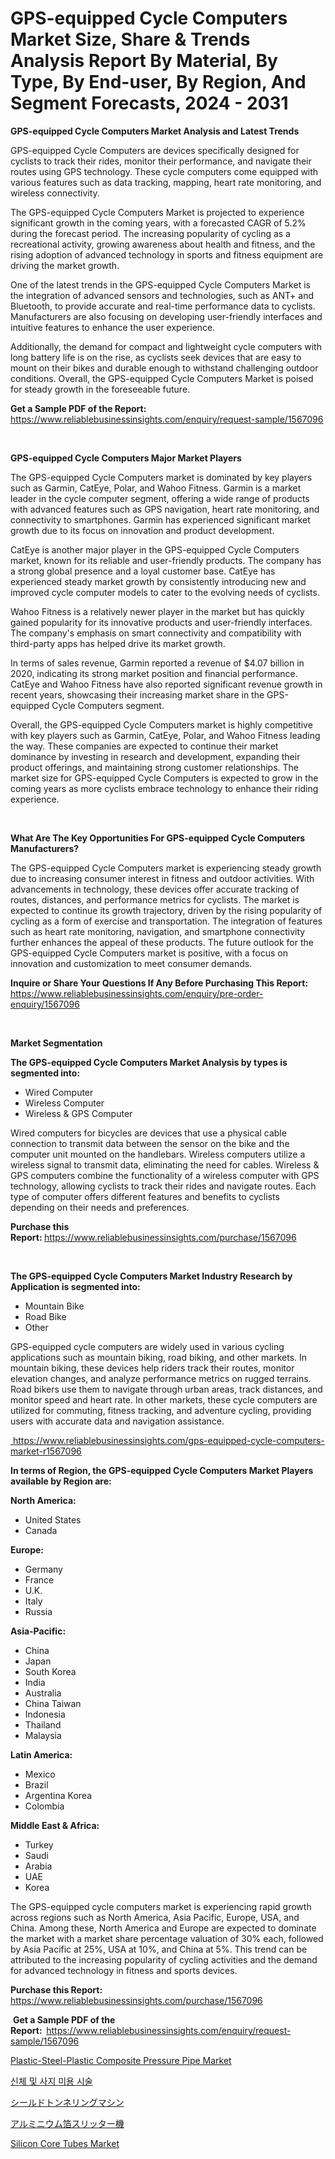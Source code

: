<p><h1>GPS-equipped Cycle Computers Market Size, Share & Trends Analysis Report By Material, By Type, By End-user, By Region, And Segment Forecasts, 2024 - 2031</h1></p><p><strong>GPS-equipped Cycle Computers Market Analysis and Latest Trends</strong></p>
<p><p>GPS-equipped Cycle Computers are devices specifically designed for cyclists to track their rides, monitor their performance, and navigate their routes using GPS technology. These cycle computers come equipped with various features such as data tracking, mapping, heart rate monitoring, and wireless connectivity.</p><p>The GPS-equipped Cycle Computers Market is projected to experience significant growth in the coming years, with a forecasted CAGR of 5.2% during the forecast period. The increasing popularity of cycling as a recreational activity, growing awareness about health and fitness, and the rising adoption of advanced technology in sports and fitness equipment are driving the market growth.</p><p>One of the latest trends in the GPS-equipped Cycle Computers Market is the integration of advanced sensors and technologies, such as ANT+ and Bluetooth, to provide accurate and real-time performance data to cyclists. Manufacturers are also focusing on developing user-friendly interfaces and intuitive features to enhance the user experience.</p><p>Additionally, the demand for compact and lightweight cycle computers with long battery life is on the rise, as cyclists seek devices that are easy to mount on their bikes and durable enough to withstand challenging outdoor conditions. Overall, the GPS-equipped Cycle Computers Market is poised for steady growth in the foreseeable future.</p></p>
<p><strong>Get a Sample PDF of the Report:&nbsp;</strong> <a href="https://www.reliablebusinessinsights.com/enquiry/request-sample/1567096">https://www.reliablebusinessinsights.com/enquiry/request-sample/1567096</a></p>
<p>&nbsp;</p>
<p><strong>GPS-equipped Cycle Computers Major Market Players</strong></p>
<p><p>The GPS-equipped Cycle Computers market is dominated by key players such as Garmin, CatEye, Polar, and Wahoo Fitness. Garmin is a market leader in the cycle computer segment, offering a wide range of products with advanced features such as GPS navigation, heart rate monitoring, and connectivity to smartphones. Garmin has experienced significant market growth due to its focus on innovation and product development.</p><p>CatEye is another major player in the GPS-equipped Cycle Computers market, known for its reliable and user-friendly products. The company has a strong global presence and a loyal customer base. CatEye has experienced steady market growth by consistently introducing new and improved cycle computer models to cater to the evolving needs of cyclists.</p><p>Wahoo Fitness is a relatively newer player in the market but has quickly gained popularity for its innovative products and user-friendly interfaces. The company's emphasis on smart connectivity and compatibility with third-party apps has helped drive its market growth.</p><p>In terms of sales revenue, Garmin reported a revenue of $4.07 billion in 2020, indicating its strong market position and financial performance. CatEye and Wahoo Fitness have also reported significant revenue growth in recent years, showcasing their increasing market share in the GPS-equipped Cycle Computers segment.</p><p>Overall, the GPS-equipped Cycle Computers market is highly competitive with key players such as Garmin, CatEye, Polar, and Wahoo Fitness leading the way. These companies are expected to continue their market dominance by investing in research and development, expanding their product offerings, and maintaining strong customer relationships. The market size for GPS-equipped Cycle Computers is expected to grow in the coming years as more cyclists embrace technology to enhance their riding experience.</p></p>
<p>&nbsp;</p>
<p><strong>What Are The Key Opportunities For GPS-equipped Cycle Computers Manufacturers?</strong></p>
<p><p>The GPS-equipped Cycle Computers market is experiencing steady growth due to increasing consumer interest in fitness and outdoor activities. With advancements in technology, these devices offer accurate tracking of routes, distances, and performance metrics for cyclists. The market is expected to continue its growth trajectory, driven by the rising popularity of cycling as a form of exercise and transportation. The integration of features such as heart rate monitoring, navigation, and smartphone connectivity further enhances the appeal of these products. The future outlook for the GPS-equipped Cycle Computers market is positive, with a focus on innovation and customization to meet consumer demands.</p></p>
<p><strong>Inquire or Share Your Questions If Any Before Purchasing This Report:</strong> <a href="https://www.reliablebusinessinsights.com/enquiry/pre-order-enquiry/1567096">https://www.reliablebusinessinsights.com/enquiry/pre-order-enquiry/1567096</a></p>
<p>&nbsp;</p>
<p><strong>Market Segmentation</strong></p>
<p><strong>The GPS-equipped Cycle Computers Market Analysis by types is segmented into:</strong></p>
<p><ul><li>Wired Computer</li><li>Wireless Computer</li><li>Wireless & GPS Computer</li></ul></p>
<p><p>Wired computers for bicycles are devices that use a physical cable connection to transmit data between the sensor on the bike and the computer unit mounted on the handlebars. Wireless computers utilize a wireless signal to transmit data, eliminating the need for cables. Wireless & GPS computers combine the functionality of a wireless computer with GPS technology, allowing cyclists to track their rides and navigate routes. Each type of computer offers different features and benefits to cyclists depending on their needs and preferences.</p></p>
<p><strong>Purchase this Report:&nbsp;</strong><a href="https://www.reliablebusinessinsights.com/purchase/1567096">https://www.reliablebusinessinsights.com/purchase/1567096</a></p>
<p>&nbsp;</p>
<p><strong>The GPS-equipped Cycle Computers Market Industry Research by Application is segmented into:</strong></p>
<p><ul><li>Mountain Bike</li><li>Road Bike</li><li>Other</li></ul></p>
<p><p>GPS-equipped cycle computers are widely used in various cycling applications such as mountain biking, road biking, and other markets. In mountain biking, these devices help riders track their routes, monitor elevation changes, and analyze performance metrics on rugged terrains. Road bikers use them to navigate through urban areas, track distances, and monitor speed and heart rate. In other markets, these cycle computers are utilized for commuting, fitness tracking, and adventure cycling, providing users with accurate data and navigation assistance.</p></p>
<p><a href="https://www.reliablebusinessinsights.com/gps-equipped-cycle-computers-market-r1567096">&nbsp;https://www.reliablebusinessinsights.com/gps-equipped-cycle-computers-market-r1567096</a></p>
<p><strong>In terms of Region, the GPS-equipped Cycle Computers Market Players available by Region are:</strong></p>
<p>
    <p> <strong> North America: </strong>
        <ul>
            <li>United States</li>
            <li>Canada</li>
        </ul>
        </p> 
    <p> <strong> Europe: </strong>
        <ul>
            <li>Germany</li>
            <li>France</li>
            <li>U.K.</li>
            <li>Italy</li>
            <li>Russia</li>
        </ul>
        </p> 
    <p> <strong> Asia-Pacific: </strong>
        <ul>
            <li>China</li>
            <li>Japan</li>
            <li>South Korea</li>
            <li>India</li>
            <li>Australia</li>
            <li>China Taiwan</li>
            <li>Indonesia</li>
            <li>Thailand</li>
            <li>Malaysia</li>
        </ul>
        </p> 
    <p> <strong> Latin America: </strong>
        <ul>
            <li>Mexico</li>
            <li>Brazil</li>
            <li>Argentina Korea</li>
            <li>Colombia</li>
        </ul>
        </p> 
    <p> <strong> Middle East & Africa: </strong>
        <ul>
            <li>Turkey</li>
            <li>Saudi</li>
            <li>Arabia</li>
            <li>UAE</li>
            <li>Korea</li>
        </ul>
    </p>
    </p>
<p><p>The GPS-equipped cycle computers market is experiencing rapid growth across regions such as North America, Asia Pacific, Europe, USA, and China. Among these, North America and Europe are expected to dominate the market with a market share percentage valuation of 30% each, followed by Asia Pacific at 25%, USA at 10%, and China at 5%. This trend can be attributed to the increasing popularity of cycling activities and the demand for advanced technology in fitness and sports devices.</p></p>
<p><strong>Purchase this Report: </strong><a href="https://www.reliablebusinessinsights.com/purchase/1567096">https://www.reliablebusinessinsights.com/purchase/1567096</a></p>
<p>&nbsp;<strong>Get a Sample PDF of the Report:&nbsp;&nbsp;</strong><a href="https://www.reliablebusinessinsights.com/enquiry/request-sample/1567096">https://www.reliablebusinessinsights.com/enquiry/request-sample/1567096</a></p>
<p><strong></strong></p>
<p><p><a href="https://github.com/JameTravis/Market-Research-Report-List-5/blob/main/plastic-steel-plastic-composite-pressure-pipe-market.md">Plastic-Steel-Plastic Composite Pressure Pipe Market</a></p><p><a href="https://github.com/muchswr/Market-Research-Report-List-1/blob/main/392091883873.md">신체 및 사지 미용 시술</a></p><p><a href="https://github.com/hilmi-2a/Market-Research-Report-List-1/blob/main/687792591361.md">シールドトンネリングマシン</a></p><p><a href="https://github.com/Sophiaard2003/Market-Research-Report-List-1/blob/main/481178291362.md">アルミニウム箔スリッター機</a></p><p><a href="https://github.com/vimar16th/Market-Research-Report-List-4/blob/main/silicon-core-tubes-market.md">Silicon Core Tubes Market</a></p></p>